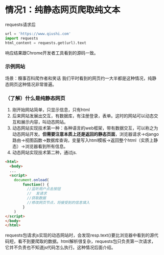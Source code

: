 情况1：纯静态网页爬取纯文本
===
requests请求后
```python
url = 'https://www.qiushi.com'
import requests
html_content = requests.get(url).text
```
响应结果跟Chrome开发者工具看到的源码一致。

### 示例网站
场景：糗事百科爬作者和笑话
我们平时看到的网页约一大半都是这种情况，纯静态网页这种情况非常普遍。

### （了解）什么是纯静态网页
1. 刚开始网站简单，只显示信息，只有html
2. 后来网站发展出交互，有数据库，有注册登录，表单。这时的网站可以动态交互和展示内容，叫动态网站。
3. 动态网站实现技术第一种：各种语言的web框架，带有数据交互，可以称之为动态网站开发。**但需要注意本质上还是返回的静态页面**，浏览器请求→django路由→视图函数→数据库查询，变量写入html模板→返回整个html（实质上静态）→浏览器看到所有信息。
4. 动态网站实现技术第二种，通过js.
```html
<html>
  <body>
  ...
  <script>
    document.onload(
        function() {
          //监听用户点击按钮
          //  发请求
          //获取数据
          //修改网页节点，将接受到的信息填入
        }
    )
</script>
</body>
</html>
```
requests包请求js实现的动态网站时，会发现resp.text()要比浏览器中看到的源代码短，看不到要爬取的数据。html解析很复杂，requests包只负责第一次请求，它并不负责也不知道js代码怎么执行。这种情况后面介绍。
